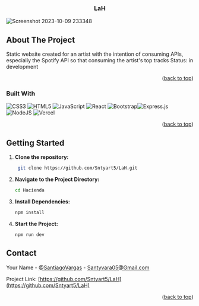 <h3 align="center">LaH</h3>


<!-- Photo -->
![Screenshot 2023-10-09 233348](https://github.com/Sntyart5/LaH/assets/125420424/de19a4d7-531f-4784-8af0-4877f0cbd246)

<!-- ABOUT THE PROJECT -->
## About The Project

Static website created for an artist with the intention of consuming APIs, especially the Spotify API so that consuming the artist's top tracks
Status: in development

<p align="right">(<a href="#readme-top">back to top</a>)</p>

### Built With
![CSS3](https://img.shields.io/badge/css3-%231572B6.svg?style=for-the-badge&logo=css3&logoColor=white) ![HTML5](https://img.shields.io/badge/html5-%23E34F26.svg?style=for-the-badge&logo=html5&logoColor=white) ![JavaScript](https://img.shields.io/badge/javascript-%23323330.svg?style=for-the-badge&logo=javascript&logoColor=%23F7DF1E) ![React](https://img.shields.io/badge/react-%2320232a.svg?style=for-the-badge&logo=react&logoColor=%2361DAFB) ![Bootstrap](https://img.shields.io/badge/bootstrap-%238511FA.svg?style=for-the-badge&logo=bootstrap&logoColor=white)![Express.js](https://img.shields.io/badge/express.js-%23404d59.svg?style=for-the-badge&logo=express&logoColor=%2361DAFB) ![NodeJS](https://img.shields.io/badge/node.js-6DA55F?style=for-the-badge&logo=node.js&logoColor=white) ![Vercel](https://img.shields.io/badge/vercel-%23000000.svg?style=for-the-badge&logo=vercel&logoColor=white) 

<!-- Proudly created with GPRM ( https://gprm.itsvg.in ) -->
<p align="right">(<a href="#readme-top">back to top</a>)</p>

## Getting Started

 
1. **Clone the repository:**
   ```bash
    git clone https://github.com/Sntyart5/LaH.git

2. **Navigate to the Project Directory:**
    ```bash
    cd Hacienda

3. **Install Dependencies:**
    ```bash
    npm install

4. **Start the Project:**
    ```bash
    npm run dev
    
## Contact

Your Name - [@SantiagoVargas]([https://www.linkedin.com/in/santiago-vargas-2a1375164/](https://www.linkedin.com/in/santiago-vargas-2a1375164/)) - Santyvara05@Gmail.com

Project Link: [https://github.com/Sntyart5/LaH](https://github.com/Sntyart5/LaH)

<p align="right">(<a href="#readme-top">back to top</a>)</p>
